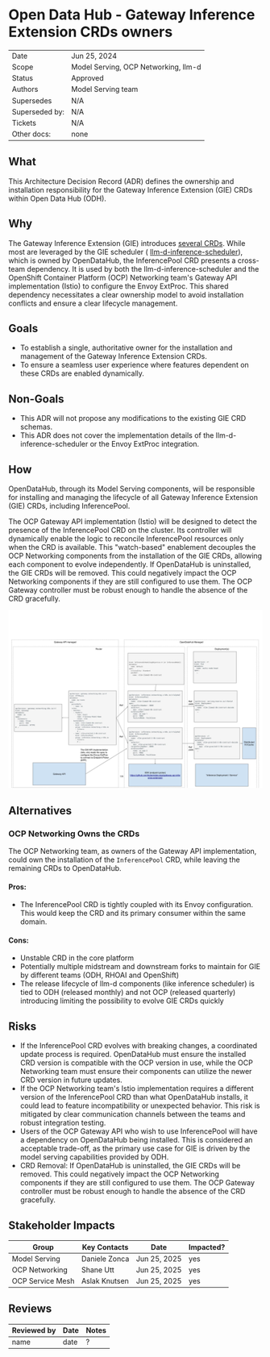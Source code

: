 # Open Data Hub - Gateway Inference Extension CRDs owners

|                |                                      |
|----------------|--------------------------------------|
| Date           | Jun 25, 2024                         |
| Scope          | Model Serving, OCP Networking, llm-d |
| Status         | Approved                             |
| Authors        | Model Serving team                   |
| Supersedes     | N/A                                  |
| Superseded by: | N/A                                  |
| Tickets        | N/A                                  |
| Other docs:    | none                                 |

## What

This Architecture Decision Record (ADR) defines the ownership and installation responsibility for the Gateway Inference
Extension (GIE) CRDs within Open Data Hub (ODH).

## Why

The Gateway Inference Extension (GIE) introduces [several CRDs](https://gateway-api-inference-extension.sigs.k8s.io/concepts/api-overview/). While most are leveraged by the GIE scheduler (
[llm-d-inference-scheduler](https://github.com/llm-d/llm-d-inference-scheduler)), which is owned by OpenDataHub, the InferencePool CRD presents a cross-team dependency. It is
used by both the llm-d-inference-scheduler and the OpenShift Container Platform (OCP) Networking team's Gateway API
implementation (Istio) to configure the Envoy ExtProc. This shared dependency necessitates a clear ownership model to
avoid installation conflicts and ensure a clear lifecycle management.

## Goals

- To establish a single, authoritative owner for the installation and management of the Gateway Inference Extension
  CRDs.
- To ensure a seamless user experience where features dependent on these CRDs are enabled dynamically.

## Non-Goals

- This ADR will not propose any modifications to the existing GIE CRD schemas.
- This ADR does not cover the implementation details of the llm-d-inference-scheduler or the Envoy ExtProc integration.

## How

OpenDataHub, through its Model Serving components, will be responsible for installing and managing the lifecycle of all
Gateway Inference Extension (GIE) CRDs, including InferencePool.

The OCP Gateway API implementation (Istio) will be designed to detect the presence of the InferencePool CRD on the
cluster. Its controller will dynamically enable the logic to reconcile InferencePool resources only when the CRD is
available. This "watch-based" enablement decouples the OCP Networking components from the installation of the GIE CRDs,
allowing each component to evolve independently. If OpenDataHub is uninstalled, the GIE CRDs will be removed. This could
negatively impact the OCP Networking components if they are still configured to use them. The OCP Gateway controller
must be robust enough to handle the absence of the CRD gracefully.

![proposed ownership and flow](./images/ODH-ADR-MS-0002-gateway-inference-extension-resource-diagram.jpg)

## Alternatives

### OCP Networking Owns the CRDs

The OCP Networking team, as owners of the Gateway API implementation, could own the installation of the `InferencePool`
CRD, while leaving the remaining CRDs to OpenDataHub.

#### Pros:

- The InferencePool CRD is tightly coupled with its Envoy configuration. This would keep the CRD and its primary
  consumer within the same domain.

#### Cons:

- Unstable CRD in the core platform
- Potentially multiple midstream and downstream forks to maintain for GIE by different teams (ODH, RHOAI and OpenShift)
- The release lifecycle of llm-d components (like inference scheduler) is tied to ODH (released monthly) and not OCP (released quarterly) introducing limiting the possibility to evolve GIE CRDs quickly

## Risks

- If the InferencePool CRD evolves with breaking changes, a coordinated update process is required. OpenDataHub must
  ensure the installed CRD version is compatible with the OCP version in use, while the OCP Networking team must ensure
  their components can utilize the newer CRD version in future updates.
- If the OCP Networking team's Istio implementation requires a different version of the InferencePool CRD than what
  OpenDataHub installs, it could lead to feature incompatibility or unexpected behavior. This risk is mitigated by clear
  communication channels between the teams and robust integration testing.
- Users of the OCP Gateway API who wish to use InferencePool will have a dependency on OpenDataHub being installed.
  This is considered an acceptable trade-off, as the primary use case for GIE is driven by the model serving
  capabilities provided by ODH.
- CRD Removal: If OpenDataHub is uninstalled, the GIE CRDs will be removed. This could negatively impact the OCP
  Networking components if they are still configured to use them. The OCP Gateway controller must be robust enough to
  handle the absence of the CRD gracefully.

## Stakeholder Impacts

| Group            | Key Contacts  | Date         | Impacted? |
|------------------|---------------|--------------|-----------|
| Model Serving    | Daniele Zonca | Jun 25, 2025 | yes       |
| OCP Networking   | Shane Utt     | Jun 25, 2025 | yes       |
| OCP Service Mesh | Aslak Knutsen | Jun 25, 2025 | yes       |

## Reviews

| Reviewed by | Date | Notes |
|-------------|------|-------|
| name        | date | ?     |
